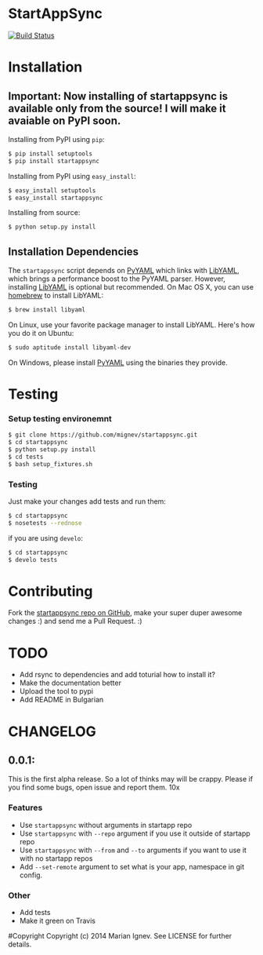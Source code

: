 StartAppSync
=======

[![Build Status](https://travis-ci.org/mignev/startappsync.svg?branch=master)](https://travis-ci.org/mignev/startappsync)

# Installation

## Important: Now installing of startappsync is available only from the source! I will make it avaiable on PyPI soon.

Installing from PyPI using `pip`:

```bash
$ pip install setuptools
$ pip install startappsync
```

Installing from PyPI using `easy_install`:

```bash
$ easy_install setuptools
$ easy_install startappsync
```

Installing from source:

```bash
$ python setup.py install
```

## Installation Dependencies

The ``startappsync`` script depends on [PyYAML](http://www.pyyaml.org/) which links with [LibYAML](http://pyyaml.org/wiki/LibYAML),
which brings a performance boost to the PyYAML parser. However, installing
[LibYAML](http://pyyaml.org/wiki/LibYAML) is optional but recommended. On Mac OS X, you can use [homebrew](http://brew.sh/)
to install LibYAML:

```bash
$ brew install libyaml
```

On Linux, use your favorite package manager to install LibYAML. Here's how you
do it on Ubuntu:

```bash
$ sudo aptitude install libyaml-dev
```

On Windows, please install [PyYAML](http://www.pyyaml.org/) using the binaries they provide.


# Testing

### Setup testing environemnt

```bash
$ git clone https://github.com/mignev/startappsync.git
$ cd startappsync
$ python setup.py install
$ cd tests
$ bash setup_fixtures.sh
```

### Testing

Just make your changes add tests and run them:

```bash
$ cd startappsync
$ nosetests --rednose
```

if you are using `develo`:

```bash
$ cd startappsync
$ develo tests
```


# Contributing
Fork the [startappsync repo on GitHub](https://github.com/mignev/startappsync), make your super duper awesome changes :) and send me a Pull Request. :)



# TODO

- Add rsync to dependencies and add toturial how to install it?
- Make the documentation better
- Upload the tool to pypi
- Add README in Bulgarian

# CHANGELOG

## 0.0.1:

This is the first alpha release. So a lot of thinks may will be crappy. Please if you find some bugs, open issue and report them. 10x

### Features

- Use `startappsync` without arguments in startapp repo
- Use `startappsync` with `--repo` argument if you use it outside of startapp repo
- Use `startappsync` with `--from` and `--to` arguments if you want to use it with no startapp repos
- Add `--set-remote` argument to set what is your app, namespace in git config.

### Other

- Add tests
- Make it green on Travis


#Copyright
Copyright (c) 2014 Marian Ignev. See LICENSE for further details.

